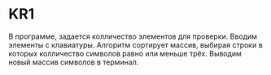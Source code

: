 # KR1
В программе, задается колличество элементов для проверки.
Вводим элементы с клавиатуры.
Алгоритм сортирует массив, выбирая строки в которых колличество символов равно или меньше трёх.
Выводим новый массив символов в терминал.
